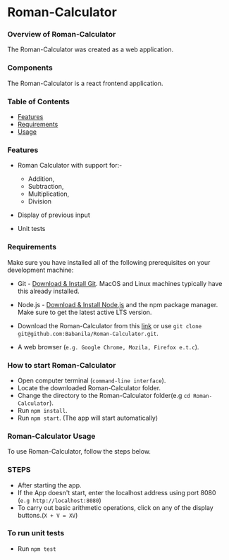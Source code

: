 # Roman-Calculator

### Overview of Roman-Calculator

The Roman-Calculator was created as a web application.

### Components

The Roman-Calculator is a react frontend application.

### Table of Contents

-   [Features](#features)
-   [Requirements](#requirements)
-   [Usage](#usage)

### Features

-   Roman Calculator with support for:-

    -   Addition,
    -   Subtraction,
    -   Multiplication,
    -   Division

-   Display of previous input

-   Unit tests

### Requirements

Make sure you have installed all of the following prerequisites on your development machine:

-   Git - [Download & Install Git](https://git-scm.com/downloads). MacOS and Linux machines typically have this already installed.

-   Node.js - [Download & Install Node.js](https://nodejs.org/en/download/) and the npm package manager. Make sure to get the latest active LTS version.

-   Download the Roman-Calculator from this [link](https://github.com/Babanila/Roman-Calculator) or use `git clone git@github.com:Babanila/Roman-Calculator.git`.

-   A web browser (`e.g. Google Chrome, Mozila, Firefox e.t.c`).

### How to start Roman-Calculator

-   Open computer terminal (`command-line interface`).
-   Locate the downloaded Roman-Calculator folder.
-   Change the directory to the Roman-Calculator folder(e.g `cd Roman-Calculator`).
-   Run `npm install`.
-   Run `npm start`. (The app will start automatically)

### Roman-Calculator Usage

To use Roman-Calculator, follow the steps below.

### STEPS

-   After starting the app.
-   If the App doesn't start, enter the localhost address using port 8080 (`e.g http://localhost:8080`)
-   To carry out basic arithmetic operations, click on any of the display buttons.(`X + V = XV`)

### To run unit tests

-   Run `npm test`

